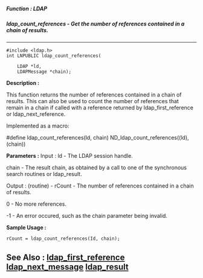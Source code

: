 ##### Function : LDAP
##### ldap_count_references - Get the number of references contained in a chain of results.
---
```
#include <ldap.h>
int LNPUBLIC ldap_count_references(

	LDAP *ld,
	LDAPMessage *chain);
```
**Description :**

This function returns the number of references contained in a chain of 
results.  This can also be used to count the number of references that remain 
in a chain if called with a reference returned by ldap_first_reference or 
ldap_next_reference.

Implemented as a macro:

#define ldap_count_references(ld, chain) ND_ldap_count_references((ld), 
(chain))

**Parameters :**
Input :
ld  -  The LDAP session handle.

chain  -  The result chain, as obtained by a call to one of the synchronous search routines or ldap_result.

Output :
(routine)  -  rCount - The number of references  contained in a chain of results.

0 - No more references.

-1 - An error occured, such as the chain parameter being invalid.



**Sample Usage :**
```
rCount = ldap_count_references(Id, chain);
```
**See Also :**
[ldap_first_reference](/reference/Func/ldap_first_reference)
[ldap_next_message](/reference/Func/ldap_next_message)
[ldap_result](/reference/Func/ldap_result)
---

